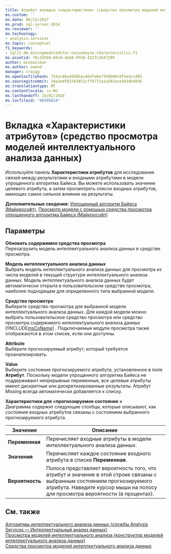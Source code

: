 ```yaml
---
title: Атрибут вкладка «характеристики» (средство просмотра моделей интеллектуального анализа данных) | Документация Майкрософт
ms.custom: ''
ms.date: 06/13/2017
ms.prod: sql-server-2014
ms.reviewer: ''
ms.technology:
- analysis-services
ms.topic: conceptual
f1_keywords:
- sql12.dm.miningmodeleditor.naivebayse.characteristics.f1
ms.assetid: f0c3350d-84c0-4ab8-9fb8-1527c2647299
author: minewiskan
ms.author: owend
manager: craigg
ms.openlocfilehash: 724ac86a4566bac4647e8e7358608c0f5e4ccd85
ms.sourcegitcommit: 3da2edf82763852cff6772a1a282ace3034b4936
ms.translationtype: MT
ms.contentlocale: ru-RU
ms.lasthandoff: 10/02/2018
ms.locfileid: "48195614"
---
```

# <a name="attribute-characteristics-tab-mining-model-viewer"></a>Вкладка «Характеристики атрибутов» (средство просмотра моделей интеллектуального анализа данных)
  Используйте панель **Характеристики атрибутов** для исследования связей между результатами и входными атрибутами в модели упрощенного алгоритма Байеса. Вы можете использовать значение целевого атрибута, а затем просмотреть список входных атрибутов, имеющих самое сильное влияние на результаты.  
  
 **Дополнительные сведения:** [Упрощенный алгоритм Байеса (Майкрософт)](data-mining/microsoft-naive-bayes-algorithm.md), [Просмотр модели с помощью средства просмотра упрощенного алгоритма Байеса (Майкрософт)](data-mining/browse-a-model-using-the-microsoft-naive-bayes-viewer.md)  
  
## <a name="options"></a>Параметры  
 **Обновить содержимое средства просмотра**  
 Перезагрузить модель интеллектуального анализа данных в средстве просмотра.  
  
 **Модель интеллектуального анализа данных**  
 Выбрать модель интеллектуального анализа данных для просмотра из числа моделей в текущей структуре интеллектуального анализа данных. Модель интеллектуального анализа данных будет автоматически открыта в пользовательском средстве просмотра, наиболее подходящем для определенного типа выбранной модели.  
  
 **Средство просмотра**  
 Выберите средство просмотра для выбранной модели интеллектуального анализа данных. Для каждой модели можно выбрать пользовательское средство просмотра или средство просмотра содержимого интеллектуального анализа данных [!INCLUDE[msCoName](../includes/msconame-md.md)] . Подключаемые модули просмотра также отображаются в этом списке, если они доступны.  
  
 **Attribute**  
 Выберите прогнозируемый атрибут, который требуется проанализировать.  
  
 **Value**  
 Выберите состояние прогнозируемого атрибута, установленное в поле **Атрибут**. Поскольку модели упрощенного алгоритма Байеса не поддерживают непрерывные переменные, все целевые атрибуты имеют дискретные или дискретизированные результаты. Атрибут Missing всегда автоматически добавляется к списку.  
  
 **Характеристики для \<прогнозируемое состояние >**  
 Диаграмма содержит следующие столбцы, которые описывают, как состояния входных атрибутов связаны с состоянием выбранного прогнозируемого атрибута.  
  
|Значение|Описание|  
|-----------|-----------------|  
|**Переменная**|Перечисляет входные атрибуты в модели интеллектуального анализа данных.|  
|**Значения**|Перечисляет каждое состояние входного атрибута в списке **Переменная**.|  
|**Вероятность**|Полоса представляет вероятность того, что атрибут и значение в этой строке связаны с выбранным состоянием прогнозируемого атрибута. Наведите курсор мыши на полосу для просмотра вероятности (в процентах).|  
  
## <a name="see-also"></a>См. также  
 [Алгоритмы интеллектуального анализа данных &#40;службы Analysis Services — Интеллектуальный анализ данных&#41;](data-mining/data-mining-algorithms-analysis-services-data-mining.md)   
 [Просмотра моделей интеллектуального анализа &#40;конструктор моделей интеллектуального анализа данных&#41;](mining-model-viewers-data-mining-model-designer.md)   
 [Средства просмотра моделей интеллектуального анализа данных](data-mining/data-mining-model-viewers.md)  
  
  
